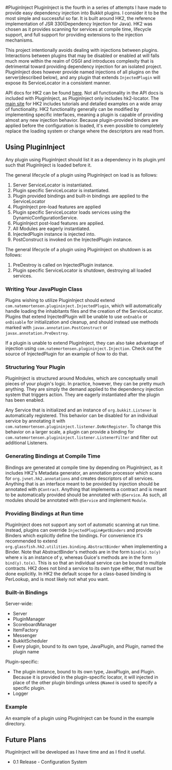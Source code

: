 #PluginInject
PluginInject is the fourth in a series of attempts I have made to provide easy dependency injection
into Bukkit plugins.  I consider it to be the most simple and successful so far.  It is built around
HK2, the reference implementation of JSR 330(Dependency Injection for Java).  HK2 was chosen as it
provides scanning for services at compile time, lifecycle support, and full support for providing
extensions to the injection mechanisms.

This project intentionally avoids dealing with injections between plugins.  Interactions between
plugins that may be disabled or enabled at will falls much more within the realm of OSGI and
introduces complexity that is detrimental toward providing dependency injection for an isolated
project.  PluginInject does however provide named injections of all plugins on the server(described below),
and any plugin that extends ```InjectedPlugin``` will expose its ServiceLocator in a consistent
manner.

API docs for HK2 can be found [here](https://hk2.java.net/2.5.0-b36/apidocs/index.html).  Not all functionality
in the API docs is included with PluginInject, as PluginInject only includes hk2-locator. The [main site](https://hk2.java.net/2.5.0-b36/index.html) for HK2
includes tutorials and detailed examples on a wide array of functionality. HK2 functionality generally can be
modified by implementing specific interfaces, meaning a plugin is capable of providing almost any new injection
behavior. Because plugin-provided binders are applied before the configuration is loaded, it's even possible
to completely replace the loading system or change where the descriptors are read from.
## Using PluginInject
Any plugin using PluginInject should list it as a dependency in its plugin.yml such that
PluginInject is loaded before it.

The general lifecycle of a plugin using PluginInject on load is as follows:

1. Server ServiceLocator is instantiated.
1. Plugin specific ServiceLocator is instantiated.
1. Plugin provided bindings and built-in bindings are applied to the ServiceLocator
1. PluginInject pre-load features are applied
1. Plugin specific ServiceLocator loads services using the DynamicConfigurationService.
1. PluginInject post-load features are applied.
1. All Modules are eagerly instantiated.
1. InjectedPlugin instance is injected into.
1. PostConstruct is invoked on the InjectedPlugin instance.

The general lifecycle of a plugin using PluginInject on shutdown is as follows:

1. PreDestroy is called on InjectedPlugin instance.
1. Plugin specific ServiceLocator is shutdown, destroying all loaded services.

### Writing Your JavaPlugin Class
Plugins wishing to utilize PluginInject should extend ```com.natemortensen.plugininject.InjectedPlugin```,
which will automatically handle loading the inhabitants files and the creation of the ServiceLocator.  Plugins
that extend InjectedPlugin will be unable to use ```onEnable``` or ```onDisable``` for initialization and cleanup,
and should instead use methods marked with ```javax.annotation.PostConstruct``` or ```javax.annotation.PreDestroy```.

If a plugin is unable to extend PluginInject, they can also take advantage of injection using ```com.natemortensen.plugininject.Injection```.
  Check out the source of InjectedPlugin for an example of how to do that.
### Structuring Your Plugin
PluginInject is structured around Modules, which are conceptually small pieces of your plugin's logic.  In practice,
however, they can be pretty much anything.  They are simply the demand applied to the dependency injection system
that triggers action.  They are eagerly instantiated after the plugin has been enabled.

Any Service that is initialized and an instance of ```org.bukkit.Listener``` is automatically registered. This behavior
can be disabled for an individual service by annotating it with ```com.natemortensen.plugininject.listener.DoNotRegister```.
To change this behavior on a larger scale, a plugin can provide a binding for ```com.natemortensen.plugininject.listener.ListenerFilter```
and filter out additional Listeners.

### Generating Bindings at Compile Time
Bindings are generated at compile time by depending on PluginInject, as it includes HK2's Metadata generator,
an annotation processor which scans for ```org.jvnet.hk2.annotations``` and creates descriptors of all services.
Anything that is an interface meant to be provided by injection should be annotated with ```@Contract```. Anything
that implements a contract and is meant to be automatically provided should be annotated with ```@Service```. As such,
all modules should be annotated with ```@Service``` and implement ```Module```.

### Providing Bindings at Run time
PluginInject does not support any sort of automatic scanning at run time. Instead, plugins can override ```InjectedPlugin#getBinders```
and provide Binders which explicitly define the bindings.  For convenience it's recommended to extend ```org.glassfish.hk2.utilities.binding.AbstractBinder```
when implementing a Binder. Note that AbstractBinder's methods are in the form ```bind(x).to(y)``` where x is an instance of y, whereas
Guice's methods are in the form ```bind(y).to(x)```. This is so that an individual service can be bound to multiple contracts.
HK2 does not bind a service to its own type either, that must be done explicitly.  In HK2 the default scope for a class-based binding is
PerLookup, and is most likely not what you want.

### Built-in Bindings
Server-wide:
* Server
* PluginManager
* ScoreboardManager
* ItemFactory
* Messenger
* BukkitScheduler
* Every plugin, bound to its own type, JavaPlugin, and Plugin, named the plugin name

Plugin-specific:
* The plugin instance, bound to its own type, JavaPlugin, and Plugin.  Because it is provided
in the plugin-specific locator, it will injected in place of the other plugin bindings unless ```@Named``` is used
to specify a specific plugin.
* Logger

### Example
An example of a plugin using PluginInject can be found in the example directory.
## Future Plans
PluginInject will be developed as I have time and as I find it useful.

* 0.1 Release - Configuration System


